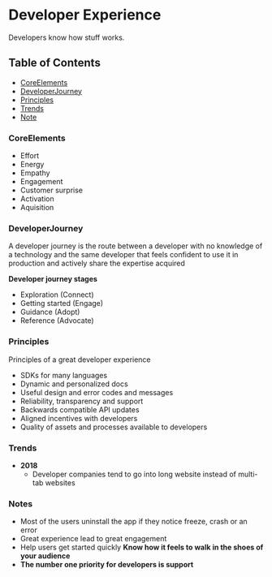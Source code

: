 # Developer Experience

Developers know how stuff works.

## Table of Contents

* [CoreElements](#corelements)<br>
* [DeveloperJourney](#developerjourney)<br>
* [Principles](#principles)<br>
* [Trends](#trends)<br>
* [Note](#notes)<br>

### CoreElements

  - Effort
  - Energy
  - Empathy
  - Engagement
  - Customer surprise
  - Activation
  - Aquisition
  
  ### DeveloperJourney
  
  A developer journey is the route between a developer with no knowledge of a technology and the same developer that feels confident to use it in production and actively share the expertise acquired
  
  **Developer journey stages**
  
  - Exploration (Connect)
  - Getting started (Engage)
  - Guidance (Adopt)
  - Reference (Advocate)
  
  
  ### Principles
  
  Principles of a great developer experience
  
  - SDKs for many languages
  - Dynamic and personalized docs
  - Useful design and error codes and messages
  - Reliability, transparency and support
  - Backwards compatible API updates
  - Aligned incentives with developers
  - Quality of assets and processes available to developers
  
  ### Trends
  
  - **2018**
    - Developer companies tend to go into long website instead of multi-tab websites
  
  ### Notes
  
- Most of the users uninstall the app if they notice freeze, crash or an error
- Great experience lead to great engagement
- Help users get started quickly
**Know how it feels to walk in the shoes of your audience**
- **The number one priority for developers is support**
